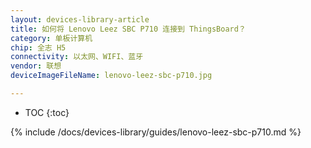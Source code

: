 ```yaml
---
layout: devices-library-article
title: 如何将 Lenovo Leez SBC P710 连接到 ThingsBoard？
category: 单板计算机
chip: 全志 H5
connectivity: 以太网、WIFI、蓝牙
vendor: 联想
deviceImageFileName: lenovo-leez-sbc-p710.jpg

---
```



* TOC
{:toc}

{% include /docs/devices-library/guides/lenovo-leez-sbc-p710.md %}